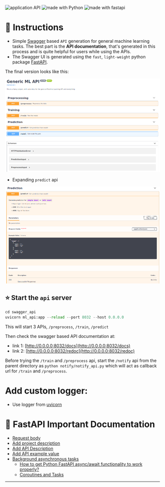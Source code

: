  <img src="https://img.shields.io/badge/application-REST%20API-yellow.svg?style=flat-square" alt="application API">  <img src="https://img.shields.io/badge/Python-3.6-green.svg?style=flat-square" alt="made with Python"> <img src="https://img.shields.io/badge/package-FastAPI-blue.svg?style=flat" alt="made with fastapi">

# :rocket: Instructions 

- Simple [Swagger](https://swagger.io/) based `API` generation for general machine learning tasks. The best part is the **API documentation**, that's generated in this process and is quite helpful for users while using the APIs.
- The Swagger UI is generated using the `fast`, `light-weight` python package [FastAPI](https://fastapi.tiangolo.com/).

The final version looks like this:

<center>
<img src="assets/swagger_api_look.png" width="600" alt="image">
</center>


- Expanding `predict` api

<center>
<img src="assets/swagger_api_look_2.png" width="600" alt="image">
</center>


## :star: Start the `api` server

```py
cd swagger_api
uvicorn ml_api:app --reload --port 8032 --host 0.0.0.0
```

This will start 3 APIs, `/preprocess`, `/train`, `/predict`

Then check the swagger based API documentation at: 
- link 1: [http://0.0.0.0:8032/docs](http://0.0.0.0:8032/docs)
- link 2: [http://0.0.0.0:8032/redoc](http://0.0.0.0:8032/redoc)

Before trying the `/train` and `/preprocess` api, start the `/notify` api from the parent directory as
`python notify/notify_api.py` which will act as callback url for `/train` and `/preprocess`.

# Add custom logger:

- Use logger from [uvicorn](https://stackoverflow.com/questions/60773681/how-to-do-logging-in-python-in-an-explicit-file)

# :bookmark_tabs: FastAPI Important Documentation

- [Request body](https://fastapi.tiangolo.com/tutorial/body/)
- [Add project description](https://fastapi.tiangolo.com/tutorial/metadata/)
- [Add API Description](https://fastapi.tiangolo.com/tutorial/path-operation-configuration/)
- [Add API example value](https://fastapi.tiangolo.com/tutorial/schema-extra-example/)
- [Background asynchronous tasks](https://fastapi.tiangolo.com/tutorial/background-tasks/)
  - [How to get Python FastAPI async/await functionality to work properly?](https://stackoverflow.com/questions/61316540/how-to-get-python-fastapi-async-await-functionality-to-work-properly)
  - [Coroutines and Tasks](https://docs.python.org/3/library/asyncio-task.html)

----

